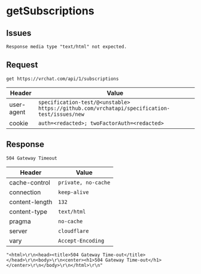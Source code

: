 # getSubscriptions

## Issues
```
Response media type "text/html" not expected.
```

## Request
`get https://vrchat.com/api/1/subscriptions`

| Header | Value |
| ------ | ----- |
| user-agent | `specification-test/@<unstable> https://github.com/vrchatapi/specification-test/issues/new` |
| cookie | `auth=<redacted>; twoFactorAuth=<redacted>` |


## Response
`504 Gateway Timeout`

| Header | Value |
| ------ | ----- |
| cache-control | `private, no-cache` |
| connection | `keep-alive` |
| content-length | `132` |
| content-type | `text/html` |
| pragma | `no-cache` |
| server | `cloudflare` |
| vary | `Accept-Encoding` |

```jsonc
"<html>\r\n<head><title>504 Gateway Time-out</title></head>\r\n<body>\r\n<center><h1>504 Gateway Time-out</h1></center>\r\n</body>\r\n</html>\r\n"
```
